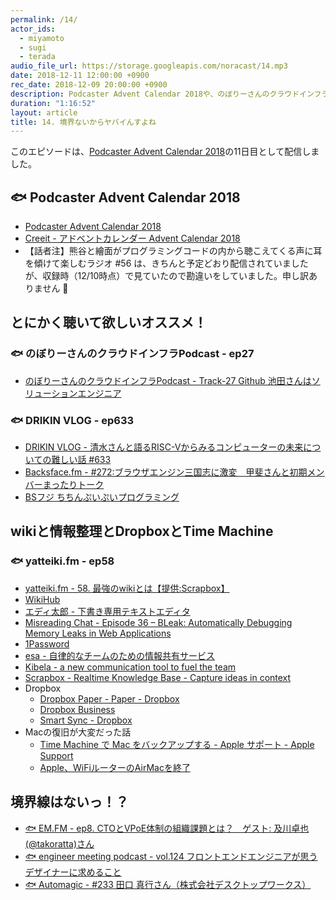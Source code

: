 ```yaml
---
permalink: /14/
actor_ids:
  - miyamoto
  - sugi
  - terada
audio_file_url: https://storage.googleapis.com/noracast/14.mp3
date: 2018-12-11 12:00:00 +0900
rec_date: 2018-12-09 20:00:00 +0900
description: Podcaster Advent Calendar 2018や、のぼりーさんのクラウドインフラPodcastのGitHub回、DRIKIN VLOGの清水亮さん回、パッケージマネージャー、Wikiとかメモとかどうしてる？、Dropbox Paper や esa、Kibela、などの使い方、フロー情報とストック情報への移行が難しい話、Macの移行ツールからの復元が大変だった話、肩書問題、などについて話しました。
duration: "1:16:52"
layout: article
title: 14. 境界ないからヤバイんすよね
---
```


このエピソードは、[Podcaster Advent Calendar 2018](https://adventar.org/calendars/3068)の11日目として配信しました。

## 🐟 Podcaster Advent Calendar 2018

- [Podcaster Advent Calendar 2018](https://adventar.org/calendars/3068)
- [Creeit - アドベントカレンダー Advent Calendar 2018](https://crieit.net/advent-calendars/2018/crieit)
- 【話者注】熊谷と繪面がプログラミングコードの内から聴こえてくる声に耳を傾けて楽しむラジオ #56 は、きちんと予定どおり配信されていましたが、収録時（12/10時点）で見ていたので勘違いをしていました。申し訳ありません 🙇

## とにかく聴いて欲しいオススメ！

### 🐟 のぼりーさんのクラウドインフラPodcast - ep27

- [のぼりーさんのクラウドインフラPodcast - Track-27 Github 池田さんはソリューションエンジニア](https://cloudinfra.audio/track27-6c78e0634c2a)

### 🐟 DRIKIN VLOG - ep633

- [DRIKIN VLOG - 清水さんと語るRISC-Vからみるコンピューターの未来についての難しい話 #633](https://www.youtube.com/watch?v=sZs8XbbT2kA)
- [Backsface.fm - #272:ブラウザエンジン三国志に激変　甲斐さんと初期メンバーまったりトーク](http://backspace.fm/episode/272/)
- [BSフジ ちちんぷいぷいプログラミング](https://www.puipro.com/)


## wikiと情報整理とDropboxとTime Machine

### 🐟 yatteiki.fm - ep58

- [yatteiki.fm - 58. 最強のwikiとは【提供:Scrapbox】](https://yatteiki.fm/episode/58)
- [WikiHub](https://wikihub.io/)
- [エディ太郎 - 下書き専用テキストエディタ](https://editaro.com/)
- [Misreading Chat - Episode 36 – BLeak: Automatically Debugging Memory Leaks in Web Applications](https://misreading.chat/2018/10/22/episode-36-bleak-automatically-debugging-memory-leaks-in-web-applications/)
- [1Password](https://1password.com/)
- [esa - 自律的なチームのための情報共有サービス](https://esa.io/)
- [Kibela - a new communication tool to fuel the team](https://kibe.la/ja)
- [Scrapbox - Realtime Knowledge Base - Capture ideas in context](https://scrapbox.io/)
- Dropbox
  - [Dropbox Paper - Paper - Dropbox](https://www.dropbox.com/paper)
  - [Dropbox Business](https://www.dropbox.com/ja/business)
  - [Smart Sync - Dropbox](https://www.dropbox.com/smartsync)
- Macの復旧が大変だった話
  - [Time Machine で Mac をバックアップする - Apple サポート - Apple Support](https://support.apple.com/ja-jp/HT201250)
  - [Apple、WiFiルーターのAirMacを終了](http://www.itmedia.co.jp/news/articles/1804/27/news070.html)

## 境界線はないっ！？

- [🐟 EM.FM - ep8. CTOとVPoE体制の組織課題とは？　ゲスト: 及川卓也(@takoratta)さん](https://anchor.fm/em-fm/episodes/ep8--CTOVPoE--takoratta-e2kko3)
- [🐟 engineer meeting podcast - vol.124 フロントエンドエンジニアが思うデザイナーに求めること](https://soundcloud.com/engineer-meeting/vol124)
- [🐟 Automagic - #233 田口 真行さん（株式会社デスクトップワークス）](https://automagic.fm/post/180532082565/webdirection)
